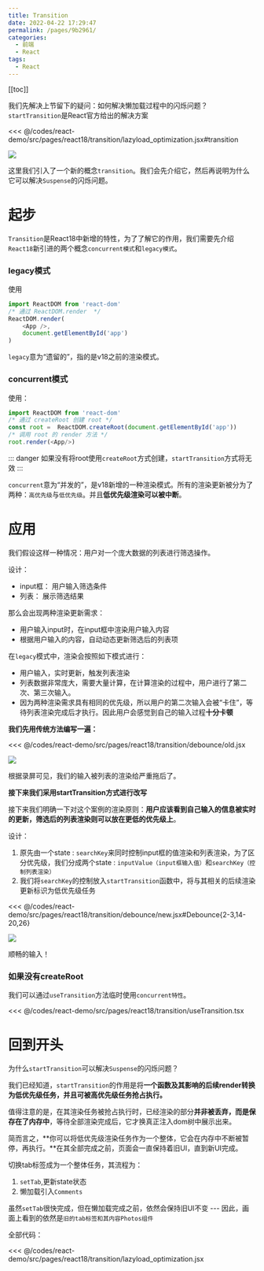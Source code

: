 ```yaml
---
title: Transition
date: 2022-04-22 17:29:47
permalink: /pages/9b2961/
categories:
  - 前端
  - React
tags:
  - React
---
```


[[toc]]

我们先解决上节留下的疑问：如何解决懒加载过程中的闪烁问题？`startTransition`是React官方给出的解决方案

<<< @/codes/react-demo/src/pages/react18/transition/lazyload_optimization.jsx#transition

![](https://linyc.oss-cn-beijing.aliyuncs.com/transition.gif)

这里我们引入了一个新的概念`transition`。我们会先介绍它，然后再说明为什么它可以解决`Suspense`的闪烁问题。

# 起步

`Transition`是React18中新增的特性，为了了解它的作用，我们需要先介绍`React18`新引进的两个概念`concurrent模式`和`legacy模式`。

### legacy模式

使用
```js
import ReactDOM from 'react-dom'
/* 通过 ReactDOM.render  */
ReactDOM.render(
    <App />,
    document.getElementById('app')
)

```

`legacy`意为“遗留的”，指的是v18之前的渲染模式。

### concurrent模式

使用：
```js
import ReactDOM from 'react-dom'
/* 通过 createRoot 创建 root */
const root =  ReactDOM.createRoot(document.getElementById('app'))
/* 调用 root 的 render 方法 */
root.render(<App/>)
```

::: danger
如果没有将root使用`createRoot`方式创建，`startTransition`方式将无效
:::

`concurrent`意为“并发的”，是v18新增的一种渲染模式。所有的渲染更新被分为了两种：`高优先级`与`低优先级`。并且**低优先级渲染可以被中断**。

# 应用

我们假设这样一种情况：用户对一个庞大数据的列表进行筛选操作。

设计：
- input框： 用户输入筛选条件
- 列表： 展示筛选结果

那么会出现两种渲染更新需求：
- 用户输入input时，在input框中渲染用户输入内容
- 根据用户输入的内容，自动动态更新筛选后的列表项


在`legacy`模式中，渲染会按照如下模式进行：
-  用户输入，实时更新，触发列表渲染
-  列表数据非常庞大，需要大量计算，在计算渲染的过程中，用户进行了第二次、第三次输入。
-  因为两种渲染需求具有相同的优先级，所以用户的第二次输入会被“卡住”，等待列表渲染完成后才执行。因此用户会感觉到自己的输入过程**十分卡顿**

**我们先用传统方法编写一遍：**

<<< @/codes/react-demo/src/pages/react18/transition/debounce/old.jsx

![](https://linyc.oss-cn-beijing.aliyuncs.com/transition.gif)

根据录屏可见，我们的输入被列表的渲染给严重拖后了。

**接下来我们采用startTransition方式进行改写**

接下来我们明确一下对这个案例的渲染原则：**用户应该看到自己输入的信息被实时的更新，筛选后的列表渲染则可以放在更低的优先级上**。

设计：
1. 原先由一个state : `searchKey`来同时控制input框的值渲染和列表渲染，为了区分优先级，我们分成两个state : `inputValue（input框输入值）`和`searchKey（控制列表渲染）`
2. 我们将`searchKey`的控制放入`startTransition`函数中，将与其相关的后续渲染更新标识为低优先级任务

<<< @/codes/react-demo/src/pages/react18/transition/debounce/new.jsx#Debounce{2-3,14-20,26}

![](https://linyc.oss-cn-beijing.aliyuncs.com/transition_new.gif)

顺畅的输入！

### 如果没有createRoot

我们可以通过`useTransition`方法临时使用`concurrent特性`。

<<< @/codes/react-demo/src/pages/react18/transition/useTransition.tsx


# 回到开头

为什么`startTransition`可以解决`Suspense`的闪烁问题？

我们已经知道，`startTransition`的作用是将**一个函数及其影响的后续render转换为低优先级任务，并且可被高优先级任务抢占执行。**

值得注意的是，在其渲染任务被抢占执行时，已经渲染的部分**并非被丢弃，而是保存在了内存中**，等待全部渲染完成后，它才换真正注入dom树中展示出来。

简而言之，**你可以将低优先级渲染任务作为一个整体，它会在内存中不断被暂停，再执行。**在其全部完成之前，页面会一直保持着旧UI，直到新UI完成。

切换tab标签成为一个整体任务，其流程为：
1. `setTab`,更新state状态
2. 懒加载引入`Comments`

虽然`setTab`很快完成，但在懒加载完成之前，依然会保持旧UI不变 --- 因此，画面上看到的依然是`旧的tab标签和其内容Photos组件`

全部代码：

<<< @/codes/react-demo/src/pages/react18/transition/lazyload_optimization.jsx


